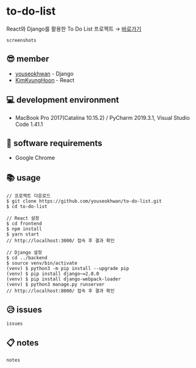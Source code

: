 # to-do-list

React와 Django를 활용한 To Do List 프로젝트 → [바로가기](http://ec2-13-209-17-208.ap-northeast-2.compute.amazonaws.com:8000/todolist)

~~~
screenshots
~~~

## 😎 member

- [youseokhwan](https://github.com/youseokhwan) - Django
- [KimKyungHoon](https://github.com/hoonkk) - React

## 💻 development environment

- MacBook Pro 2017(Catalina 10.15.2) / PyCharm 2019.3.1, Visual Studio Code 1.41.1

## 📀 software requirements

- Google Chrome

## 📚 usage
~~~
// 프로젝트 다운로드
$ git clone https://github.com/youseokhwan/to-do-list.git
$ cd to-do-list

// React 설정
$ cd frontend
$ npm install
$ yarn start
// http://localhost:3000/ 접속 후 결과 확인

// Django 설정
$ cd ../backend
$ source venv/bin/activate
(venv) $ python3 -m pip install --upgrade pip
(venv) $ pip install django~=2.0.0
(venv) $ pip install django-webpack-loader
(venv) $ python3 manage.py runserver
// http://localhost:8000/ 접속 후 결과 확인
~~~

## 😥 issues

~~~
issues
~~~

## 📋 notes

~~~
notes
~~~
